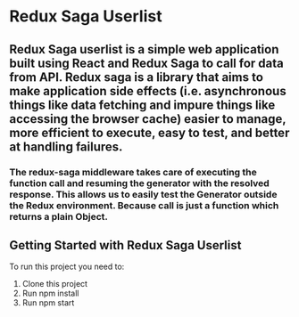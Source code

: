 # Redux Saga Userlist

## Redux Saga userlist is a simple web application built using React and Redux Saga to call for data from API. Redux saga is a library that aims to make application side effects (i.e. asynchronous things like data fetching and impure things like accessing the browser cache) easier to manage, more efficient to execute, easy to test, and better at handling failures.

### The redux-saga middleware takes care of executing the function call and resuming the generator with the resolved response. This allows us to easily test the Generator outside the Redux environment. Because call is just a function which returns a plain Object.

## Getting Started with Redux Saga Userlist

To run this project you need to:

1. Clone this project
2. Run npm install
3. Run npm start

